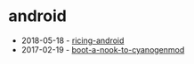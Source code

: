 # android

- 2018-05-18 - [ricing-android](./ricing-android.html)
- 2017-02-19 - [boot-a-nook-to-cyanogenmod](./boot-a-nook-to-cyanogenmod.html)
